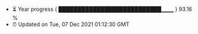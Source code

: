 - ⏳ Year progress { ███████████████████████████▁▁▁ } 93.16 %
- ⏰ Updated on Tue, 07 Dec 2021 01:12:30 GMT

